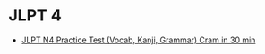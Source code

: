 # JLPT 4

- [JLPT N4 Practice Test (Vocab, Kanji, Grammar) Cram in 30 min](https://www.youtube.com/watch?v=DaMlB2wYbIo&ab_channel=JapaneseAmmowithMisa)
